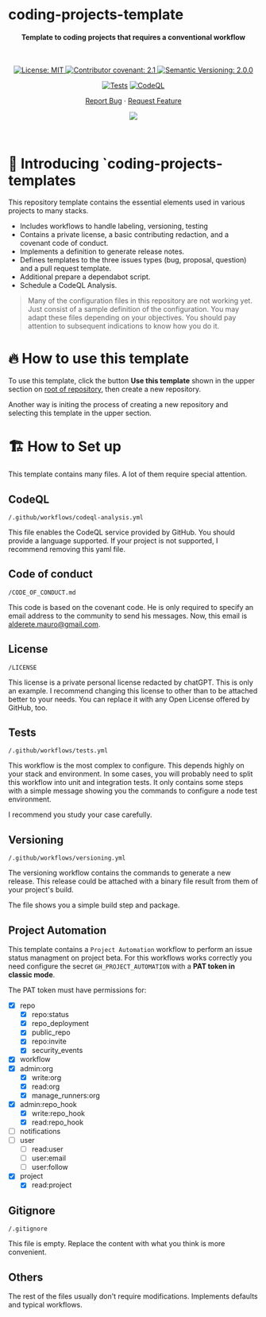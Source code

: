 # coding-projects-template

<h4 align="center">Template to coding projects that requires a conventional workflow</h4>

&nbsp;

<div align="center">

<a href="./LICENSE">
	<img alt="License: MIT" src="https://img.shields.io/badge/License-Private-yellow.svg">
</a>
<a href="./CODE_OF_CONDUCT.md">
	<img alt="Contributor covenant: 2.1" src="https://img.shields.io/badge/Contributor%20Covenant-2.1-4baaaa.svg">
</a>
<a href="https://semver.org/">
	<img alt="Semantic Versioning: 2.0.0" src="https://img.shields.io/badge/Semantic--Versioning-2.0.0-a05f79?logo=semantic-release&logoColor=f97ff0">
</a>

[![Tests](https://github.com/mauroalderete/coding-projects-template/actions/workflows/tests.yml/badge.svg)](https://github.com/mauroalderete/coding-projects-template/actions/workflows/tests.yml)
[![CodeQL](https://github.com/mauroalderete/coding-projects-template/actions/workflows/codeql-analysis.yml/badge.svg)](https://github.com/mauroalderete/coding-projects-template/actions/workflows/codeql-analysis.yml)

<a href="./issues/new/choose">Report Bug</a>
·
<a href="./issues/new/choose">Request Feature</a>

<a href="https://twitter.com/intent/tweet?text=👋%20Check%20this%20amazing%20repo%20https://github.com/mauroalderete/coding-projects-template,%20created%20by%20@_mauroalderete%0A%0A%23DEVCommunity%20%23100DaysOfCode%20%23Golang%20%23gcode">
	<img src="https://img.shields.io/twitter/url?label=Share%20on%20Twitter&style=social&url=https%3A%2F%2Fgithub.com%2Fatapas%2Fmodel-repo">
</a>

</div>

&nbsp;
# :wave: Introducing `coding-projects-templates
This repository template contains the essential elements used in various projects to many stacks.

- Includes workflows to handle labeling, versioning, testing
- Contains a private license, a basic contributing redaction, and a covenant code of conduct.
- Implements a definition to generate release notes.
- Defines templates to the three issues types (bug, proposal, question) and a pull request template.
- Additional prepare a dependabot script.
- Schedule a CodeQL Analysis.

> Many of the configuration files in this repository are not working yet. Just consist of a sample definition of the configuration. You may adapt these files depending on your objectives. You should pay attention to subsequent indications to know how you do it.

# :fire: How to use this template

To use this template, click the button **Use this template** shown in the upper section on [root of repository](https://github.com/mauroalderete/coding-projects-template), then create a new repository.

Another way is initing the process of creating a new repository and selecting this template in the upper section.

# :building_construction: How to Set up

This template contains many files. A lot of them require special attention.

## CodeQL

`/.github/workflows/codeql-analysis.yml`

This file enables the CodeQL service provided by GitHub. You should provide a language supported.
If your project is not supported, I recommend removing this yaml file.

## Code of conduct

`/CODE_OF_CONDUCT.md`

This code is based on the covenant code. He is only required to specify an email address to the community to send his messages. Now, this email is alderete.mauro@gmail.com.

## License

`/LICENSE`

This license is a private personal license redacted by chatGPT. This is only an example. I recommend changing this license to other than to be attached better to your needs.
You can replace it with any Open License offered by GitHub, too.

## Tests

`/.github/workflows/tests.yml`

This workflow is the most complex to configure. This depends highly on your stack and environment.
In some cases, you will probably need to split this workflow into unit and integration tests.
It only contains some steps with a simple message showing you the commands to configure a node test environment.

I recommend you study your case carefully.

## Versioning

`/.github/workflows/versioning.yml`

The versioning workflow contains the commands to generate a new release. This release could be attached with a binary file result from them of your project's build.

The file shows you a simple build step and package.

## Project Automation

This template contains a `Project Automation` workflow to perform an issue status managment on project beta. For this workflows works correctly you need configure the secret `GH_PROJECT_AUTOMATION` with a **PAT token in classic mode**.

The PAT token must have permissions for:

- [x] repo
  - [x] repo:status
  - [x] repo_deployment
  - [x] public_repo
  - [x] repo:invite
  - [x] security_events
- [x] workflow
- [x] admin:org
  - [x] write:org
  - [x] read:org
  - [x] manage_runners:org
- [x] admin:repo_hook
  - [x] write:repo_hook
  - [x] read:repo_hook
- [ ] notifications
- [ ] user
  - [ ] read:user
  - [ ] user:email
  - [ ] user:follow
- [x] project
  - [x] read:project

## Gitignore

`/.gitignore`

This file is empty. Replace the content with what you think is more convenient.

## Others

The rest of the files usually don't require modifications. Implements defaults and typical workflows.